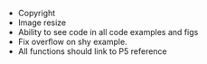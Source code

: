 - Copyright
- Image resize
- Ability to see code in all code examples and figs
- Fix overflow on shy example.
- All functions should link to P5 reference
